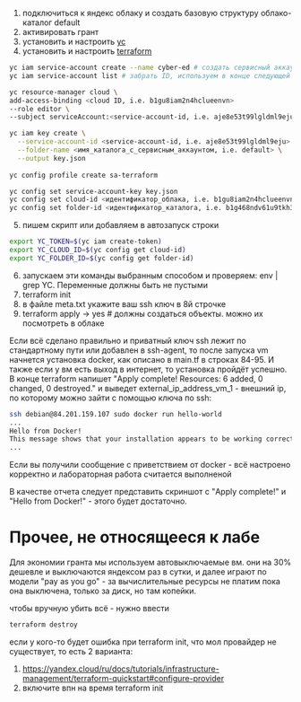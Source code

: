 1. подключиться к яндекс облаку и создать базовую структуру облако-каталог default
2. активировать грант
3. установить и настроить [yc](https://yandex.cloud/ru/docs/cli/quickstart)
4. установить и
   настроить [terraform](https://yandex.cloud/ru/docs/tutorials/infrastructure-management/terraform-quickstart)

```bash
yc iam service-account create --name cyber-ed # создать сервисный аккаунт cyber-ed
yc iam service-account list # забрать ID, используем в конце следующей команды

yc resource-manager cloud \
add-access-binding <cloud ID, i.e. b1gu8iam2n4hclueenvn> 
--role editor \
--subject serviceAccount:<service-account-id, i.e. aje8e53t99lgldml9eju>

yc iam key create \
  --service-account-id <service-account-id, i.e. aje8e53t99lgldml9eju> \
  --folder-name <имя_каталога_с_сервисным_аккаунтом, i.e. default> \
  --output key.json
  
yc config profile create sa-terraform

yc config set service-account-key key.json
yc config set cloud-id <идентификатор_облака, i.e. b1gu8iam2n4hclueenvn>
yc config set folder-id <идентификатор_каталога, i.e. b1g468ndv61u9tkh3f17>
```

5. пишем скрипт или добавляем в автозапуск строки

```bash
export YC_TOKEN=$(yc iam create-token)
export YC_CLOUD_ID=$(yc config get cloud-id)
export YC_FOLDER_ID=$(yc config get folder-id) 
```

6. запускаем эти команды выбранным способом и проверяем: env | grep YC. Переменные должны быть не пустыми
7. terraform init
8. в файле meta.txt укажите ваш ssh ключ в 8й строчке
9. terraform apply -> yes # должны создаться объекты. можно их посмотреть в облаке

Если всё сделано правильно и приватный ключ ssh лежит по стандартному пути или добавлен в ssh-agent, то после запуска vm
начнется установка docker, как описано в main.tf в строках 84-95. И также если у вм есть выход в интернет, то установка
пройдёт успешно. В конце terraform напишет "Apply complete! Resources: 6 added, 0 changed, 0 destroyed." и выведет
external_ip_address_vm_1 - внешний ip, по которому можно зайти с помощью ключа по ssh:

```bash
ssh debian@84.201.159.107 sudo docker run hello-world
...
Hello from Docker!
This message shows that your installation appears to be working correctly.
...
```

Если вы получили сообщение с приветствием от docker - всё настроено корректно и лабораторная работа считается выполненой

В качестве отчета следует представить скриншот с "Apply complete!" и "Hello from Docker!" - этого будет достаточно.

# Прочее, не относящееся к лабе

Для экономии гранта мы используем автовыключаемые вм. они на 30% дешевле и выключаются яндексом раз в сутки, и далее
играют по модели "pay as you go" - за вычислительные ресурсы не платим пока она выключена, только за диск, но там
копейки.

чтобы вручную убить всё - нужно ввести 
```bash
terraform destroy
```

если у кого-то будет ошибка при terraform init, что мол провайдер не существует, то есть 2 варианта:

1. https://yandex.cloud/ru/docs/tutorials/infrastructure-management/terraform-quickstart#configure-provider
2. включите впн на время terraform init
